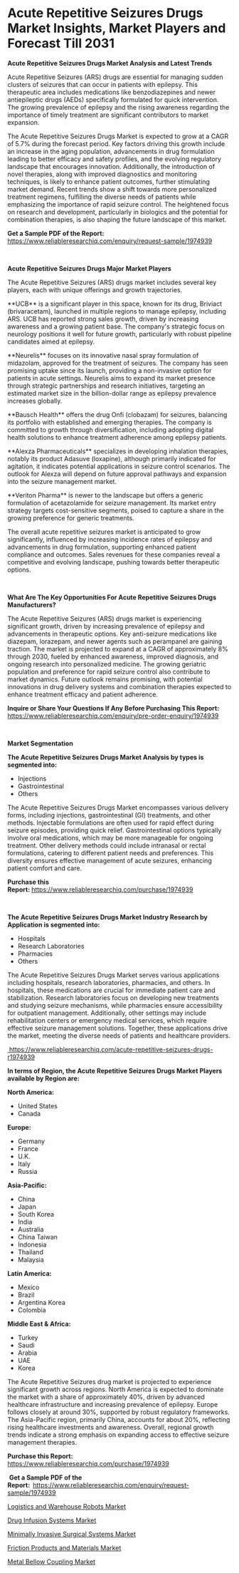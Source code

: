 <p><h1>Acute Repetitive Seizures Drugs Market Insights, Market Players and Forecast Till 2031</h1></p><p><strong>Acute Repetitive Seizures Drugs Market Analysis and Latest Trends</strong></p>
<p><p>Acute Repetitive Seizures (ARS) drugs are essential for managing sudden clusters of seizures that can occur in patients with epilepsy. This therapeutic area includes medications like benzodiazepines and newer antiepileptic drugs (AEDs) specifically formulated for quick intervention. The growing prevalence of epilepsy and the rising awareness regarding the importance of timely treatment are significant contributors to market expansion.</p><p>The Acute Repetitive Seizures Drugs Market is expected to grow at a CAGR of 5.7% during the forecast period. Key factors driving this growth include an increase in the aging population, advancements in drug formulation leading to better efficacy and safety profiles, and the evolving regulatory landscape that encourages innovation. Additionally, the introduction of novel therapies, along with improved diagnostics and monitoring techniques, is likely to enhance patient outcomes, further stimulating market demand. Recent trends show a shift towards more personalized treatment regimens, fulfilling the diverse needs of patients while emphasizing the importance of rapid seizure control. The heightened focus on research and development, particularly in biologics and the potential for combination therapies, is also shaping the future landscape of this market.</p></p>
<p><strong>Get a Sample PDF of the Report:&nbsp;</strong> <a href="https://www.reliableresearchiq.com/enquiry/request-sample/1974939?utm_campaign=1611&utm_medium=2&utm_source=Github&utm_content=ia&utm_term=25102024&utm_id=acute-repetitive-seizures-drugs">https://www.reliableresearchiq.com/enquiry/request-sample/1974939</a></p>
<p>&nbsp;</p>
<p><strong>Acute Repetitive Seizures Drugs Major Market Players</strong></p>
<p><p>The Acute Repetitive Seizures (ARS) drugs market includes several key players, each with unique offerings and growth trajectories. </p><p>**UCB** is a significant player in this space, known for its drug, Briviact (brivaracetam), launched in multiple regions to manage epilepsy, including ARS. UCB has reported strong sales growth, driven by increasing awareness and a growing patient base. The company's strategic focus on neurology positions it well for future growth, particularly with robust pipeline candidates aimed at epilepsy.</p><p>**Neurelis** focuses on its innovative nasal spray formulation of midazolam, approved for the treatment of seizures. The company has seen promising uptake since its launch, providing a non-invasive option for patients in acute settings. Neurelis aims to expand its market presence through strategic partnerships and research initiatives, targeting an estimated market size in the billion-dollar range as epilepsy prevalence increases globally.</p><p>**Bausch Health** offers the drug Onfi (clobazam) for seizures, balancing its portfolio with established and emerging therapies. The company is committed to growth through diversification, including adopting digital health solutions to enhance treatment adherence among epilepsy patients.</p><p>**Alexza Pharmaceuticals** specializes in developing inhalation therapies, notably its product Adasuve (loxapine), although primarily indicated for agitation, it indicates potential applications in seizure control scenarios. The outlook for Alexza will depend on future approval pathways and expansion into the seizure management market.</p><p>**Veriton Pharma** is newer to the landscape but offers a generic formulation of acetazolamide for seizure management. Its market entry strategy targets cost-sensitive segments, poised to capture a share in the growing preference for generic treatments.</p><p>The overall acute repetitive seizures market is anticipated to grow significantly, influenced by increasing incidence rates of epilepsy and advancements in drug formulation, supporting enhanced patient compliance and outcomes. Sales revenues for these companies reveal a competitive and evolving landscape, pushing towards better therapeutic options.</p></p>
<p>&nbsp;</p>
<p><strong>What Are The Key Opportunities For Acute Repetitive Seizures Drugs Manufacturers?</strong></p>
<p><p>The Acute Repetitive Seizures (ARS) drugs market is experiencing significant growth, driven by increasing prevalence of epilepsy and advancements in therapeutic options. Key anti-seizure medications like diazepam, lorazepam, and newer agents such as perampanel are gaining traction. The market is projected to expand at a CAGR of approximately 8% through 2030, fueled by enhanced awareness, improved diagnosis, and ongoing research into personalized medicine. The growing geriatric population and preference for rapid seizure control also contribute to market dynamics. Future outlook remains promising, with potential innovations in drug delivery systems and combination therapies expected to enhance treatment efficacy and patient adherence.</p></p>
<p><strong>Inquire or Share Your Questions If Any Before Purchasing This Report:</strong> <a href="https://www.reliableresearchiq.com/enquiry/pre-order-enquiry/1974939?utm_campaign=1611&utm_medium=2&utm_source=Github&utm_content=ia&utm_term=25102024&utm_id=acute-repetitive-seizures-drugs">https://www.reliableresearchiq.com/enquiry/pre-order-enquiry/1974939</a></p>
<p>&nbsp;</p>
<p><strong>Market Segmentation</strong></p>
<p><strong>The Acute Repetitive Seizures Drugs Market Analysis by types is segmented into:</strong></p>
<p><ul><li>Injections</li><li>Gastrointestinal</li><li>Others</li></ul></p>
<p><p>The Acute Repetitive Seizures Drugs Market encompasses various delivery forms, including injections, gastrointestinal (GI) treatments, and other methods. Injectable formulations are often used for rapid effect during seizure episodes, providing quick relief. Gastrointestinal options typically involve oral medications, which may be more manageable for ongoing treatment. Other delivery methods could include intranasal or rectal formulations, catering to different patient needs and preferences. This diversity ensures effective management of acute seizures, enhancing patient comfort and care.</p></p>
<p><strong>Purchase this Report:&nbsp;</strong><a href="https://www.reliableresearchiq.com/purchase/1974939?utm_campaign=1611&utm_medium=2&utm_source=Github&utm_content=ia&utm_term=25102024&utm_id=acute-repetitive-seizures-drugs">https://www.reliableresearchiq.com/purchase/1974939</a></p>
<p>&nbsp;</p>
<p><strong>The Acute Repetitive Seizures Drugs Market Industry Research by Application is segmented into:</strong></p>
<p><ul><li>Hospitals</li><li>Research Laboratories</li><li>Pharmacies</li><li>Others</li></ul></p>
<p><p>The Acute Repetitive Seizures Drugs Market serves various applications including hospitals, research laboratories, pharmacies, and others. In hospitals, these medications are crucial for immediate patient care and stabilization. Research laboratories focus on developing new treatments and studying seizure mechanisms, while pharmacies ensure accessibility for outpatient management. Additionally, other settings may include rehabilitation centers or emergency medical services, which require effective seizure management solutions. Together, these applications drive the market, meeting the diverse needs of patients and healthcare providers.</p></p>
<p><a href="https://www.reliableresearchiq.com/acute-repetitive-seizures-drugs-r1974939?utm_campaign=1611&utm_medium=2&utm_source=Github&utm_content=ia&utm_term=25102024&utm_id=acute-repetitive-seizures-drugs">&nbsp;https://www.reliableresearchiq.com/acute-repetitive-seizures-drugs-r1974939</a></p>
<p><strong>In terms of Region, the Acute Repetitive Seizures Drugs Market Players available by Region are:</strong></p>
<p>
    <p> <strong> North America: </strong>
        <ul>
            <li>United States</li>
            <li>Canada</li>
        </ul>
        </p> 
    <p> <strong> Europe: </strong>
        <ul>
            <li>Germany</li>
            <li>France</li>
            <li>U.K.</li>
            <li>Italy</li>
            <li>Russia</li>
        </ul>
        </p> 
    <p> <strong> Asia-Pacific: </strong>
        <ul>
            <li>China</li>
            <li>Japan</li>
            <li>South Korea</li>
            <li>India</li>
            <li>Australia</li>
            <li>China Taiwan</li>
            <li>Indonesia</li>
            <li>Thailand</li>
            <li>Malaysia</li>
        </ul>
        </p> 
    <p> <strong> Latin America: </strong>
        <ul>
            <li>Mexico</li>
            <li>Brazil</li>
            <li>Argentina Korea</li>
            <li>Colombia</li>
        </ul>
        </p> 
    <p> <strong> Middle East & Africa: </strong>
        <ul>
            <li>Turkey</li>
            <li>Saudi</li>
            <li>Arabia</li>
            <li>UAE</li>
            <li>Korea</li>
        </ul>
    </p>
    </p>
<p><p>The Acute Repetitive Seizures drug market is projected to experience significant growth across regions. North America is expected to dominate the market with a share of approximately 40%, driven by advanced healthcare infrastructure and increasing prevalence of epilepsy. Europe follows closely at around 30%, supported by robust regulatory frameworks. The Asia-Pacific region, primarily China, accounts for about 20%, reflecting rising healthcare investments and awareness. Overall, regional growth trends indicate a strong emphasis on expanding access to effective seizure management therapies.</p></p>
<p><strong>Purchase this Report: </strong><a href="https://www.reliableresearchiq.com/purchase/1974939?utm_campaign=1611&utm_medium=2&utm_source=Github&utm_content=ia&utm_term=25102024&utm_id=acute-repetitive-seizures-drugs">https://www.reliableresearchiq.com/purchase/1974939</a></p>
<p>&nbsp;<strong>Get a Sample PDF of the Report:&nbsp;&nbsp;</strong><a href="https://www.reliableresearchiq.com/enquiry/request-sample/1974939?utm_campaign=1611&utm_medium=2&utm_source=Github&utm_content=ia&utm_term=25102024&utm_id=acute-repetitive-seizures-drugs">https://www.reliableresearchiq.com/enquiry/request-sample/1974939</a></p>
<p><strong></strong></p>
<p><p><a href="https://www.linkedin.com/pulse/surfing-logistics-warehouse-robots-wave-riding-market-currents-dpszc?utm_campaign=1611&utm_medium=2&utm_source=Github&utm_content=ia&utm_term=25102024&utm_id=acute-repetitive-seizures-drugs">Logistics and Warehouse Robots Market</a></p><p><a href="https://www.linkedin.com/pulse/global-drug-infusion-systems-market-trends-insights-growth-ismjf?utm_campaign=1611&utm_medium=2&utm_source=Github&utm_content=ia&utm_term=25102024&utm_id=acute-repetitive-seizures-drugs">Drug Infusion Systems Market</a></p><p><a href="https://www.linkedin.com/pulse/minimally-invasive-surgical-systems-market-regional-outlook-yqcpf?utm_campaign=1611&utm_medium=2&utm_source=Github&utm_content=ia&utm_term=25102024&utm_id=acute-repetitive-seizures-drugs">Minimally Invasive Surgical Systems Market</a></p><p><a href="https://www.linkedin.com/pulse/friction-products-materials-market-penetration-strategies-untapped-unhqc?utm_campaign=1611&utm_medium=2&utm_source=Github&utm_content=ia&utm_term=25102024&utm_id=acute-repetitive-seizures-drugs">Friction Products and Materials Market</a></p><p><a href="https://github.com/mauripalmi/Market-Research-Report-List-5/blob/main/metal-bellow-coupling-market.md?utm_campaign=1611&utm_medium=2&utm_source=Github&utm_content=ia&utm_term=25102024&utm_id=acute-repetitive-seizures-drugs">Metal Bellow Coupling Market</a></p></p>